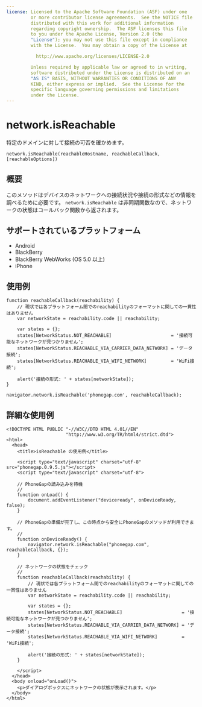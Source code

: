 ```yaml
---
license: Licensed to the Apache Software Foundation (ASF) under one
         or more contributor license agreements.  See the NOTICE file
         distributed with this work for additional information
         regarding copyright ownership.  The ASF licenses this file
         to you under the Apache License, Version 2.0 (the
         "License"); you may not use this file except in compliance
         with the License.  You may obtain a copy of the License at

           http://www.apache.org/licenses/LICENSE-2.0

         Unless required by applicable law or agreed to in writing,
         software distributed under the License is distributed on an
         "AS IS" BASIS, WITHOUT WARRANTIES OR CONDITIONS OF ANY
         KIND, either express or implied.  See the License for the
         specific language governing permissions and limitations
         under the License.
---
```


network.isReachable
===================

特定のドメインに対して接続の可否を確かめます。

    network.isReachable(reachableHostname, reachableCallback, [reachableOptions])

概要
-----------

このメソッドはデバイスのネットワークへの接続状況や接続の形式などの情報を調べるために必要です。 
`network.isReachable` は非同期関数なので、ネットワークの状態はコールバック関数から返されます。


サポートされているプラットフォーム
-------------------

- Android
- BlackBerry
- BlackBerry WebWorks (OS 5.0 以上)
- iPhone

使用例
-------------

    function reachableCallback(reachability) {
        // 現状では各プラットフォーム間でのreachabilityのフォーマットに関しての一貫性はありません
        var networkState = reachability.code || reachability;
        
        var states = {};
        states[NetworkStatus.NOT_REACHABLE]                      = '接続可能なネットワークが見つかりません';
        states[NetworkStatus.REACHABLE_VIA_CARRIER_DATA_NETWORK] = 'データ接続';
        states[NetworkStatus.REACHABLE_VIA_WIFI_NETWORK]         = 'WiFi接続';
    
        alert('接続の形式: ' + states[networkState]);
    }
    
    navigator.network.isReachable('phonegap.com', reachableCallback);


詳細な使用例
------------

    <!DOCTYPE HTML PUBLIC "-//W3C//DTD HTML 4.01//EN"
                          "http://www.w3.org/TR/html4/strict.dtd">
    <html>
      <head>
        <title>isReachable の使用例</title>
        
        <script type="text/javascript" charset="utf-8" src="phonegap.0.9.5.js"></script>
        <script type="text/javascript" charset="utf-8">
            
        // PhoneGapの読み込みを待機
        // 
        function onLoad() {
            document.addEventListener("deviceready", onDeviceReady, false);
        }
        
        // PhoneGapの準備が完了し、この時点から安全にPhoneGapのメソッドが利用できます。
        //
        function onDeviceReady() {
            navigator.network.isReachable("phonegap.com", reachableCallback, {});
        }
        
        // ネットワークの状態をチェック
        //
        function reachableCallback(reachability) {
            // 現状では各プラットフォーム間でのreachabilityのフォーマットに関しての一貫性はありません
            var networkState = reachability.code || reachability;
            
            var states = {};
            states[NetworkStatus.NOT_REACHABLE]                      = '接続可能なネットワークが見つかりません';
            states[NetworkStatus.REACHABLE_VIA_CARRIER_DATA_NETWORK] = 'データ接続';
            states[NetworkStatus.REACHABLE_VIA_WIFI_NETWORK]         = 'WiFi接続';
            
            alert('接続の形式: ' + states[networkState]);
        }
        
        </script>
      </head>
      <body onload="onLoad()">
        <p>ダイアログボックスにネットワークの状態が表示されます。</p>
      </body>
    </html>